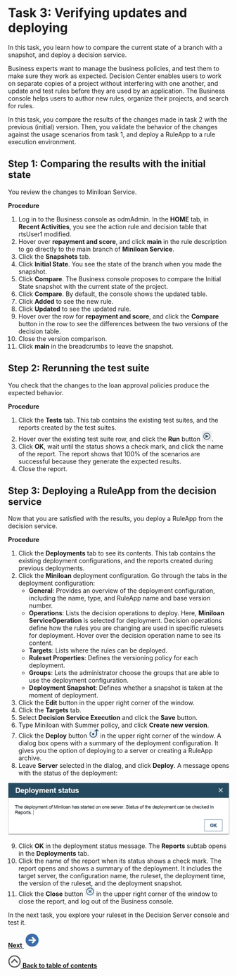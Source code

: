 # Task 3: Verifying updates and deploying

In this task, you learn how to compare the current state of a branch with a snapshot, and deploy a decision service.

Business experts want to manage the business policies, and test them to make sure they work as expected. Decision Center enables users to work on separate copies of a project without interfering with one another, and update and test rules before they are used by an application. The Business console helps users to author new rules, organize their projects, and search for rules.

In this task, you compare the results of the changes made in task 2 with the previous \(initial\) version. Then, you validate the behavior of the changes against the usage scenarios from task 1, and deploy a RuleApp to a rule execution environment.

## Step 1: Comparing the results with the initial state

You review the changes to Miniloan Service.

**Procedure**

1.   Log in to the Business console as odmAdmin. In the **HOME** tab, in **Recent Activities**, you see the action rule and decision table that rtsUser1 modified.
2.   Hover over **repayment and score**, and click **main** in the rule description to go directly to the main branch of **Miniloan Service**. 
3.   Click the **Snapshots** tab. 
4.   Click **Initial State**. You see the state of the branch when you made the snapshot.
5.   Click **Compare**. The Business console proposes to compare the Initial State snapshot with the current state of the project.
6.   Click **Compare**. By default, the console shows the updated table.
7.   Click **Added** to see the new rule. 
8.   Click **Updated** to see the updated rule.
9.   Hover over the row for **repayment and score**, and click the **Compare** button in the row to see the differences between the two versions of the decision table. 
10.  Close the version comparison. 
11.  Click **main** in the breadcrumbs to leave the snapshot. 

## Step 2: Rerunning the test suite

You check that the changes to the loan approval policies produce the expected behavior.

**Procedure**

1.  Click the **Tests** tab. This tab contains the existing test suites, and the reports created by the test suites.
2.   Hover over the existing test suite row, and click the **Run** button ![Image shows the run button](../images/icon_run_testsuite.jpg). 
3.   Click **OK**, wait until the status shows a check mark, and click the name of the report. The report shows that 100% of the scenarios are successful because they generate the expected results.
4.  Close the report.

## Step 3: Deploying a RuleApp from the decision service

Now that you are satisfied with the results, you deploy a RuleApp from the decision service.

**Procedure**

1.   Click the **Deployments** tab to see its contents. This tab contains the existing deployment configurations, and the reports created during previous deployments.
2.  Click the **Miniloan** deployment configuration. Go through the tabs in the deployment configuration:
    -   **General**: Provides an overview of the deployment configuration, including the name, type, and RuleApp name and base version number.
    -   **Operations**: Lists the decision operations to deploy. Here, **Miniloan ServiceOperation** is selected for deployment. Decision operations define how the rules you are changing are used in specific rulesets for deployment. Hover over the decision operation name to see its content.
    -   **Targets**: Lists where the rules can be deployed.
    -   **Ruleset Properties**: Defines the versioning policy for each deployment.
    -   **Groups**: Lets the administrator choose the groups that are able to use the deployment configuration.
    -   **Deployment Snapshot**: Defines whether a snapshot is taken at the moment of deployment.
3.  Click the **Edit** button in the upper right corner of the window.
4.  Click the **Targets** tab.
5.  Select **Decision Service Execution** and click the **Save** button.
6.  Type Miniloan with Summer policy, and click **Create new version**.
7.   Click the **Deploy** button ![""](../images/icon_deploy.jpg) in the upper right corner of the window. A dialog box opens with a summary of the deployment configuration. It gives you the option of deploying to a server or creating a RuleApp archive. 
8.   Leave **Server** selected in the dialog, and click **Deploy**. A message opens with the status of the deployment:

 ![Image shows the status of the deployment.](../images/scrn_deploystatus.jpg)

9.   Click **OK** in the deployment status message. The **Reports** subtab opens in the **Deployments** tab.
10.  Click the name of the report when its status shows a check mark. The report opens and shows a summary of the deployment. It includes the target server, the configuration name, the ruleset, the deployment time, the version of the ruleset, and the deployment snapshot.
11.  Click the **Close** button ![The image shows the close button](../images/icon_cloud_deploy_close.jpg) in the upper right corner of the window to close the report, and log out of the Business console. 

In the next task, you explore your ruleset in the Decision Server console and test it. 

[**Next** ![Next icon](../images/next.jpg)](../topics/tut_icp_gs_test_ruleset_lsn.md)

[![](../images/home.jpg) **Back to table of contents**](../../README.md)


